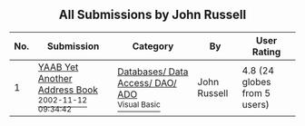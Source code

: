 ﻿<div align="center">

## All Submissions by John Russell

</div>

No.  | Submission | Category | By   | User Rating
---- | ---------- | -------- | ---- | -----------
1 | [YAAB Yet Another Address Book<br /><sup>2002-11-12 09:34:42</sup>](https://github.com/Planet-Source-Code/john-russell-yaab-yet-another-address-book__1-40684) | [Databases/ Data Access/ DAO/ ADO<br /><sup>Visual Basic</sup>](../ByCategory/databases-data-access-dao-ado__1-6.md) | John Russell | 4.8 (24 globes from 5 users)
